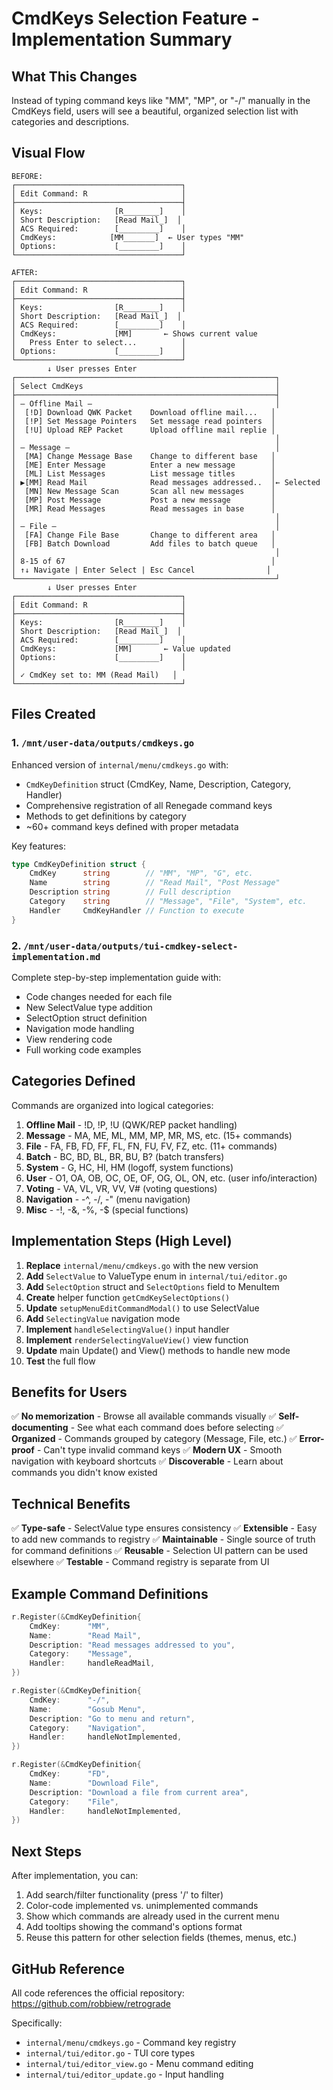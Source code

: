 # CmdKeys Selection Feature - Implementation Summary

## What This Changes

Instead of typing command keys like "MM", "MP", or "-/" manually in the CmdKeys field, users will see a beautiful, organized selection list with categories and descriptions.

## Visual Flow

```
BEFORE:
┌─────────────────────────────────────┐
│ Edit Command: R                     │
├─────────────────────────────────────┤
│ Keys:                [R________]    │
│ Short Description:   [Read Mail_]  │
│ ACS Required:        [_________]    │
│ CmdKeys:            [MM_______]  ← User types "MM"
│ Options:             [_________]    │
└─────────────────────────────────────┘

AFTER:
┌─────────────────────────────────────┐
│ Edit Command: R                     │
├─────────────────────────────────────┤
│ Keys:                [R________]    │
│ Short Description:   [Read Mail_]  │
│ ACS Required:        [_________]    │
│ CmdKeys:             [MM]       ← Shows current value
│   Press Enter to select...          │
│ Options:             [_________]    │
└─────────────────────────────────────┘
        ↓ User presses Enter
┌──────────────────────────────────────────────────────────┐
│ Select CmdKeys                                           │
├──────────────────────────────────────────────────────────┤
│ — Offline Mail —                                         │
│  [!D] Download QWK Packet    Download offline mail...   │
│  [!P] Set Message Pointers   Set message read pointers  │
│  [!U] Upload REP Packet      Upload offline mail replie │
│                                                          │
│ — Message —                                              │
│  [MA] Change Message Base    Change to different base   │
│  [ME] Enter Message          Enter a new message        │
│  [ML] List Messages          List message titles        │
│ ▶[MM] Read Mail              Read messages addressed..  │← Selected
│  [MN] New Message Scan       Scan all new messages      │
│  [MP] Post Message           Post a new message         │
│  [MR] Read Messages          Read messages in base      │
│                                                          │
│ — File —                                                 │
│  [FA] Change File Base       Change to different area   │
│  [FB] Batch Download         Add files to batch queue   │
│                                                          │
│ 8-15 of 67                                              │
│ ↑↓ Navigate | Enter Select | Esc Cancel                │
└──────────────────────────────────────────────────────────┘
        ↓ User presses Enter
┌─────────────────────────────────────┐
│ Edit Command: R                     │
├─────────────────────────────────────┤
│ Keys:                [R________]    │
│ Short Description:   [Read Mail_]  │
│ ACS Required:        [_________]    │
│ CmdKeys:             [MM]       ← Value updated
│ Options:             [_________]    │
│                                     │
│ ✓ CmdKey set to: MM (Read Mail)   │
└─────────────────────────────────────┘
```

## Files Created

### 1. `/mnt/user-data/outputs/cmdkeys.go`
Enhanced version of `internal/menu/cmdkeys.go` with:
- `CmdKeyDefinition` struct (CmdKey, Name, Description, Category, Handler)
- Comprehensive registration of all Renegade command keys
- Methods to get definitions by category
- ~60+ command keys defined with proper metadata

Key features:
```go
type CmdKeyDefinition struct {
    CmdKey      string        // "MM", "MP", "G", etc.
    Name        string        // "Read Mail", "Post Message"
    Description string        // Full description
    Category    string        // "Message", "File", "System", etc.
    Handler     CmdKeyHandler // Function to execute
}
```

### 2. `/mnt/user-data/outputs/tui-cmdkey-select-implementation.md`
Complete step-by-step implementation guide with:
- Code changes needed for each file
- New SelectValue type addition
- SelectOption struct definition  
- Navigation mode handling
- View rendering code
- Full working code examples

## Categories Defined

Commands are organized into logical categories:

1. **Offline Mail** - !D, !P, !U (QWK/REP packet handling)
2. **Message** - MA, ME, ML, MM, MP, MR, MS, etc. (15+ commands)
3. **File** - FA, FB, FD, FF, FL, FN, FU, FV, FZ, etc. (11+ commands)
4. **Batch** - BC, BD, BL, BR, BU, B? (batch transfers)
5. **System** - G, HC, HI, HM (logoff, system functions)
6. **User** - O1, OA, OB, OC, OE, OF, OG, OL, ON, etc. (user info/interaction)
7. **Voting** - VA, VL, VR, VV, V# (voting questions)
8. **Navigation** - -^, -/, -" (menu navigation)
9. **Misc** - -!, -&, -%, -$ (special functions)

## Implementation Steps (High Level)

1. **Replace** `internal/menu/cmdkeys.go` with the new version
2. **Add** `SelectValue` to ValueType enum in `internal/tui/editor.go`
3. **Add** `SelectOption` struct and `SelectOptions` field to MenuItem
4. **Create** helper function `getCmdKeySelectOptions()` 
5. **Update** `setupMenuEditCommandModal()` to use SelectValue
6. **Add** `SelectingValue` navigation mode
7. **Implement** `handleSelectingValue()` input handler
8. **Implement** `renderSelectingValueView()` view function
9. **Update** main Update() and View() methods to handle new mode
10. **Test** the full flow

## Benefits for Users

✅ **No memorization** - Browse all available commands visually
✅ **Self-documenting** - See what each command does before selecting
✅ **Organized** - Commands grouped by category (Message, File, etc.)
✅ **Error-proof** - Can't type invalid command keys
✅ **Modern UX** - Smooth navigation with keyboard shortcuts
✅ **Discoverable** - Learn about commands you didn't know existed

## Technical Benefits

✅ **Type-safe** - SelectValue type ensures consistency
✅ **Extensible** - Easy to add new commands to registry
✅ **Maintainable** - Single source of truth for command definitions
✅ **Reusable** - Selection UI pattern can be used elsewhere
✅ **Testable** - Command registry is separate from UI

## Example Command Definitions

```go
r.Register(&CmdKeyDefinition{
    CmdKey:      "MM",
    Name:        "Read Mail",
    Description: "Read messages addressed to you",
    Category:    "Message",
    Handler:     handleReadMail,
})

r.Register(&CmdKeyDefinition{
    CmdKey:      "-/",
    Name:        "Gosub Menu",
    Description: "Go to menu and return",
    Category:    "Navigation",
    Handler:     handleNotImplemented,
})

r.Register(&CmdKeyDefinition{
    CmdKey:      "FD",
    Name:        "Download File",
    Description: "Download a file from current area",
    Category:    "File",
    Handler:     handleNotImplemented,
})
```

## Next Steps

After implementation, you can:
1. Add search/filter functionality (press '/' to filter)
2. Color-code implemented vs. unimplemented commands
3. Show which commands are already used in the current menu
4. Add tooltips showing the command's options format
5. Reuse this pattern for other selection fields (themes, menus, etc.)

## GitHub Reference

All code references the official repository:
https://github.com/robbiew/retrograde

Specifically:
- `internal/menu/cmdkeys.go` - Command key registry
- `internal/tui/editor.go` - TUI core types
- `internal/tui/editor_view.go` - Menu command editing
- `internal/tui/editor_update.go` - Input handling
